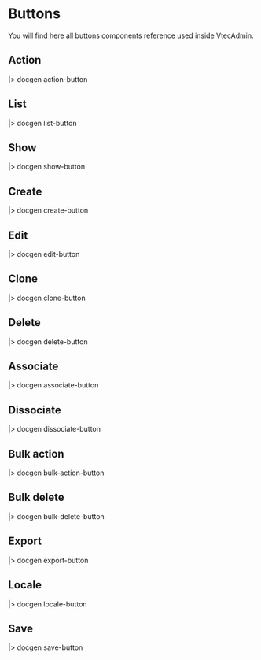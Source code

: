 # Buttons

You will find here all buttons components reference used inside VtecAdmin.

## Action

|> docgen action-button

## List

|> docgen list-button

## Show

|> docgen show-button

## Create

|> docgen create-button

## Edit

|> docgen edit-button

## Clone

|> docgen clone-button

## Delete

|> docgen delete-button

## Associate

|> docgen associate-button

## Dissociate

|> docgen dissociate-button

## Bulk action

|> docgen bulk-action-button

## Bulk delete

|> docgen bulk-delete-button

## Export

|> docgen export-button

## Locale

|> docgen locale-button

## Save

|> docgen save-button

